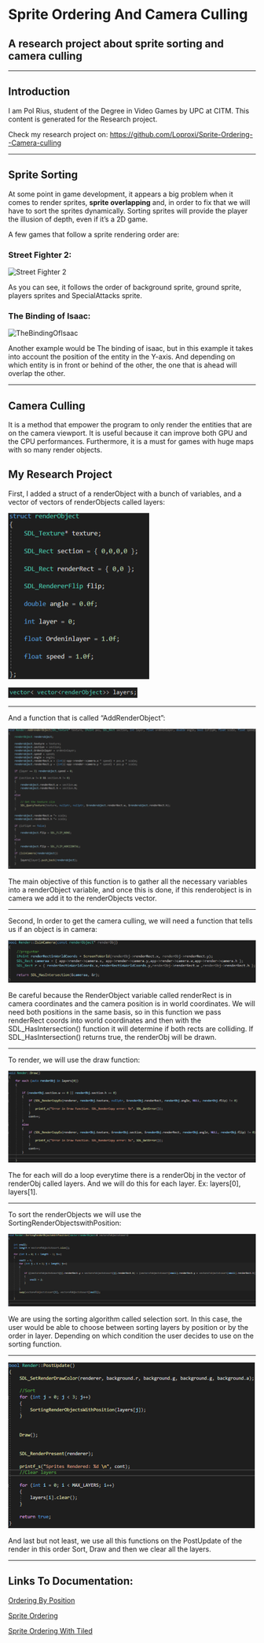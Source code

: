 # Sprite Ordering And Camera Culling

## A research project about sprite sorting and camera culling
***

## Introduction

I am Pol Rius, student of the Degree in Video Games by UPC at CITM. This content is generated for the Research project.

Check my research project on:
https://github.com/Loproxi/Sprite-Ordering--Camera-culling

***

## Sprite Sorting

At some point in game development, it appears a big problem when it comes to render sprites, **sprite overlapping** and, in order to fix that we will have to sort the sprites dynamically.
Sorting sprites will provide the player the illusion of depth, even if it’s a 2D game.

A few games that follow a sprite rendering order are:

### Street Fighter 2:
![Street Fighter 2](https://img.redbull.com/images/c_limit,w_1500,h_1000,f_auto,q_auto/redbullcom/2017/05/26/8e9df911-f4d9-48c0-81cf-a7f1a3a01b9a/ultra-street-fighter-2-nintendo-switch)

As you can see, it follows the order of background sprite, ground sprite, players sprites and SpecialAttacks sprite.

### The Binding of Isaac:

![TheBindingOfIsaac](https://image.noelshack.com/fichiers-sm/2015/26/1435235106-647-noelshack-capture-d-ecran.gif)

Another example would be The binding of isaac, but in this example it takes into account the position of the entity in the Y-axis. And depending on which entity is in front or behind of the other, the one that is ahead will overlap the other. 
***

## Camera Culling

It is a method that empower the program to only render the entities that are on the camera viewport. It is useful because it can improve both GPU and the CPU performances. 
Furthermore, it is a must for games with huge maps with so many render objects.

## My Research Project

First, I added a struct of a renderObject with a bunch of variables, and a vector of vectors of renderObjects called layers:

![RenderObject](https://raw.githubusercontent.com/Loproxi/Sprite-Ordering--Camera-culling/gh-pages/StructRenderObject.png)

![VectorLayers](https://raw.githubusercontent.com/Loproxi/Sprite-Ordering--Camera-culling/gh-pages/Vectorlayers.png)

***

And  a function that is called “AddRenderObject”:

![AddRenderObject](https://raw.githubusercontent.com/Loproxi/Sprite-Ordering--Camera-culling/gh-pages/AddRenderObject.png)

The main objective of this function is to gather all the necessary variables into a renderObject variable, and once this is done, if this renderobject is in camera we add it to the renderObjects vector.

***

Second, In order to get the camera culling, we will need a function that tells us if an object is in camera:

![IsInCamera](https://raw.githubusercontent.com/Loproxi/Sprite-Ordering--Camera-culling/gh-pages/IsInCamera.png)

Be careful because the RenderObject variable called renderRect is in camera coordinates and the camera position is in world coordinates. We will need both positions in the same basis,  so in this function we pass renderRect coords into world coordinates and then with the SDL_HasIntersection() function it will determine if both rects are colliding. 
If SDL_HasIntersection() returns true, the renderObj will be drawn.

***

To render, we will use the draw function:

![Draw](https://raw.githubusercontent.com/Loproxi/Sprite-Ordering--Camera-culling/gh-pages/Draw.png)

The for each will do a loop everytime there is a renderObj in the vector of renderObj called layers. And we will do this for each layer. Ex: layers[0], layers[1].

***

To sort the renderObjects we will use the SortingRenderObjectswithPosition:

![SortingRenderObjects](https://raw.githubusercontent.com/Loproxi/Sprite-Ordering--Camera-culling/gh-pages/SortingRenderObject.png)

We are using the sorting algorithm called selection sort.
In this case, the user would be able to choose between sorting layers by position or by the order in layer. 
Depending on which condition the user decides to use on the sorting function.

***

![RenderPostUpdate](https://raw.githubusercontent.com/Loproxi/Sprite-Ordering--Camera-culling/gh-pages/RenderPostUpdate.png)

And last but not least, we use all this functions on the PostUpdate of the render in this order
Sort, Draw and then we clear all the layers. 

***

## Links To Documentation:

[Ordering By Position](https://eliasdaler.wordpress.com/2013/11/20/z-order-in-top-down-2d-games/)

[Sprite Ordering](https://love2d.org/forums/viewtopic.php?p=162007&sid=c47d48815ee08fcd9191e08ee431c832#p162007)

[Sprite Ordering With Tiled](https://christt105.github.io/Sprite_Ordering_and_Camera_Culling_Personal_Research/)



